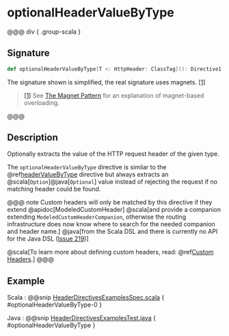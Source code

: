 # optionalHeaderValueByType

@@@ div { .group-scala }
## Signature

```scala
def optionalHeaderValueByType[T <: HttpHeader: ClassTag](): Directive1[Option[T]]
```

The signature shown is simplified, the real signature uses magnets. <a id="^1" href="#1">[1]</a>

> <a id="1" href="#^1">[1]</a> See [The Magnet Pattern](http://spray.io/blog/2012-12-13-the-magnet-pattern/) for an explanation of magnet-based overloading.

@@@

## Description

Optionally extracts the value of the HTTP request header of the given type.

The `optionalHeaderValueByType` directive is similar to the @ref[headerValueByType](headerValueByType.md) directive but always extracts
an @scala[`Option`]@java[`Optional`] value instead of rejecting the request if no matching header could be found.

@@@ note
Custom headers will only be matched by this directive if they extend @apidoc[ModeledCustomHeader]
@scala[and provide a companion extending `ModeledCustomHeaderCompanion`, otherwise the routing
infrastructure does now know where to search for the needed companion and header name.]
@java[from the Scala DSL and there is currently no API for the Java DSL ([Issue 219](https://github.com/akka/akka-http/issues/219))]

@scala[To learn more about defining custom headers, read: @ref[Custom Headers](../../../common/http-model.md#custom-headers).]
@@@

## Example

Scala
:  @@snip [HeaderDirectivesExamplesSpec.scala]($test$/scala/docs/http/scaladsl/server/directives/HeaderDirectivesExamplesSpec.scala) { #optionalHeaderValueByType-0 }

Java
:  @@snip [HeaderDirectivesExamplesTest.java]($test$/java/docs/http/javadsl/server/directives/HeaderDirectivesExamplesTest.java) { #optionalHeaderValueByType }
